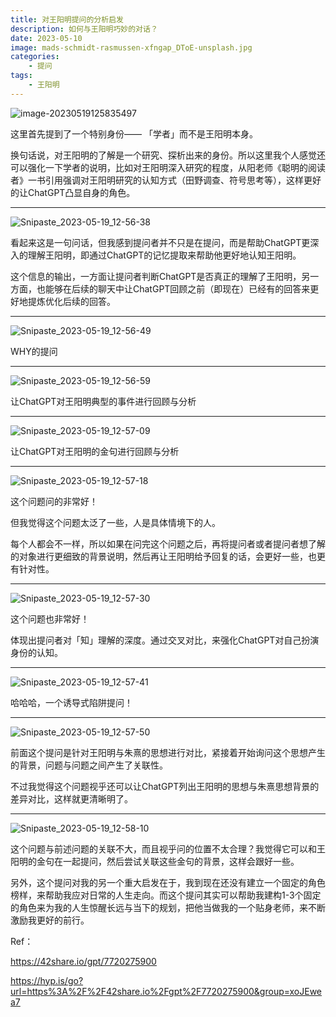 ```yaml
---
title: 对王阳明提问的分析启发
description: 如何与王阳明巧妙的对话？
date: 2023-05-10
image: mads-schmidt-rasmussen-xfngap_DToE-unsplash.jpg
categories:
    - 提问
tags:
    - 王阳明
---
```




![image-20230519125835497](http://pbox.online/202305191258530.png)

这里首先提到了一个特别身份—— 「学者」而不是王阳明本身。

换句话说，对王阳明的了解是一个研究、探析出来的身份。所以这里我个人感觉还可以强化一下学者的说明，比如对王阳明深入研究的程度，从阳老师《聪明的阅读者》一书引用强调对王阳明研究的认知方式（田野调查、符号思考等），这样更好的让ChatGPT凸显自身的角色。

---

![Snipaste_2023-05-19_12-56-38](http://pbox.online/202305191258479.png)

看起来这是一句问话，但我感到提问者并不只是在提问，而是帮助ChatGPT更深入的理解王阳明，即通过ChatGPT的记忆提取来帮助他更好地认知王阳明。

这个信息的输出，一方面让提问者判断ChatGPT是否真正的理解了王阳明，另一方面，也能够在后续的聊天中让ChatGPT回顾之前（即现在）已经有的回答来更好地提炼优化后续的回答。

---

![Snipaste_2023-05-19_12-56-49](http://pbox.online/202305191258664.png)

WHY的提问

---

![Snipaste_2023-05-19_12-56-59](http://pbox.online/202305191258730.png)

让ChatGPT对王阳明典型的事件进行回顾与分析

---

![Snipaste_2023-05-19_12-57-09](http://pbox.online/202305191259225.png)

让ChatGPT对王阳明的金句进行回顾与分析

---

![Snipaste_2023-05-19_12-57-18](http://pbox.online/202305191259204.png)

这个问题问的非常好！ 

但我觉得这个问题太泛了一些，人是具体情境下的人。

每个人都会不一样，所以如果在问完这个问题之后，再将提问者或者提问者想了解的对象进行更细致的背景说明，然后再让王阳明给予回复的话，会更好一些，也更有针对性。

---

![Snipaste_2023-05-19_12-57-30](http://pbox.online/202305191259522.png)

这个问题也非常好！

体现出提问者对「知」理解的深度。通过交叉对比，来强化ChatGPT对自己扮演身份的认知。

---

![Snipaste_2023-05-19_12-57-41](http://pbox.online/202305191259606.png)

哈哈哈，一个诱导式陷阱提问！

---

![Snipaste_2023-05-19_12-57-50](http://pbox.online/202305191259589.png)

前面这个提问是针对王阳明与朱熹的思想进行对比，紧接着开始询问这个思想产生的背景，问题与问题之间产生了关联性。

不过我觉得这个问题视乎还可以让ChatGPT列出王阳明的思想与朱熹思想背景的差异对比，这样就更清晰明了。

---

![Snipaste_2023-05-19_12-58-10](http://pbox.online/202305191259357.png)

这个问题与前述问题的关联不大，而且视乎问的位置不太合理？我觉得它可以和王阳明的金句在一起提问，然后尝试关联这些金句的背景，这样会跟好一些。 

另外，这个提问对我的另一个重大启发在于，我到现在还没有建立一个固定的角色榜样，来帮助我应对日常的人生走向。而这个提问其实可以帮助我建构1-3个固定的角色来为我的人生惊醒长远与当下的规划，把他当做我的一个贴身老师，来不断激励我更好的前行。

Ref：

https://42share.io/gpt/7720275900

https://hyp.is/go?url=https%3A%2F%2F42share.io%2Fgpt%2F7720275900&group=xoJEwea7